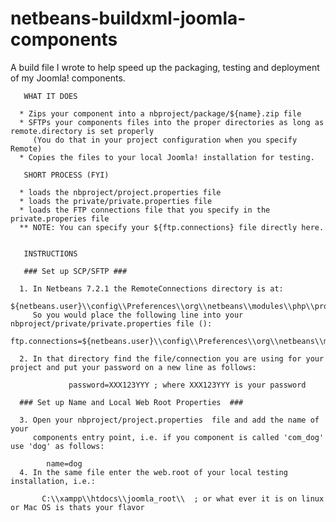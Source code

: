 netbeans-buildxml-joomla-components
===================================

A build file I wrote to help speed up the packaging, testing and deployment of my Joomla! components.

       WHAT IT DOES
       
      * Zips your component into a nbproject/package/${name}.zip file
      * SFTPs your components files into the proper directories as long as remote.directory is set properly 
         (You do that in your project configuration when you specify Remote)
      * Copies the files to your local Joomla! installation for testing.    
      
       SHORT PROCESS (FYI)
       
      * loads the nbproject/project.properties file
      * loads the private/private.properties file
      * loads the FTP connections file that you specify in the private.properies file
      ** NOTE: You can specify your ${ftp.connections} file directly here.
        
      
       INSTRUCTIONS
      
       ### Set up SCP/SFTP ###
      
      1. In Netbeans 7.2.1 the RemoteConnections directory is at:
            ${netbeans.user}\\config\\Preferences\\org\\netbeans\\modules\\php\\project\\RemoteConnections
         So you would place the following line into your nbproject/private/private.properties file ():           
            ftp.connections=${netbeans.user}\\config\\Preferences\\org\\netbeans\\modules\\php\\project\\RemoteConnections
      
      2. In that directory find the file/connection you are using for your project and put your password on a new line as follows:
          
                 password=XXX123YYY ; where XXX123YYY is your password       
      
      ### Set up Name and Local Web Root Properties  ###
      
      3. Open your nbproject/project.properties  file and add the name of your 
         components entry point, i.e. if you component is called 'com_dog' use 'dog' as follows:
            
            name=dog
      4. In the same file enter the web.root of your local testing installation, i.e.:
                
           C:\\xampp\\htdocs\\joomla_root\\  ; or what ever it is on linux or Mac OS is thats your flavor
      
         
